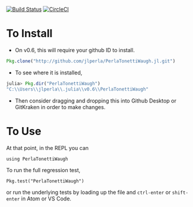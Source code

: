 [![Build Status](https://travis-ci.com/jlperla/PerlaTonettiWaugh.jl.svg?token=G6ge79qYLosYiRGJBp1G&branch=master)](https://travis-ci.com/jlperla/PerlaTonettiWaugh.jl)
[![CircleCI](https://circleci.com/gh/jlperla/PerlaTonettiWaugh.jl.svg?style=svg)](https://circleci.com/gh/jlperla/PerlaTonettiWaugh.jl)

# To Install
- On v0.6, this will require your github ID to install.
```julia
Pkg.clone("http://github.com/jlperla/PerlaTonettiWaugh.jl.git")
```

- To see where it is installed,
```julia
julia> Pkg.dir("PerlaTonettiWaugh")
"C:\\Users\\jlperla\\.julia\\v0.6\\PerlaTonettiWaugh"
```
- Then consider dragging and dropping this into Github Desktop or GitKraken in order to make changes.

# To Use
At that point, in the REPL you can
```
using PerlaTonettiWaugh
```

To run the full regression test,
```
Pkg.test("PerlaTonettiWaugh")
```
or run the underlying tests by loading up the file and `ctrl-enter` or `shift-enter` in Atom or VS Code.
